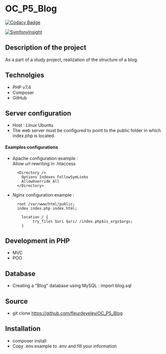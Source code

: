 # OC_P5_Blog
[![Codacy Badge](https://app.codacy.com/project/badge/Grade/daf4eb11bfe44fe0b619a80671dcfc7f)](https://www.codacy.com/gh/fleurdeveley/OC_P5_Blog/dashboard?utm_source=github.com&amp;utm_medium=referral&amp;utm_content=fleurdeveley/OC_P5_Blog&amp;utm_campaign=Badge_Grade)

[![SymfonyInsight](https://insight.symfony.com/projects/ba539702-398e-4251-98bd-338a427ea5c2/small.svg)](https://insight.symfony.com/projects/ba539702-398e-4251-98bd-338a427ea5c2)

## Description of the project
As a part of a study project, realization of the structure of a blog.

## Technolgies
* PHP v7.4
* Composer
* GitHub

## Server configuration
* Host : Linux Ubuntu
* The web server must be configured to point to the public folder in which index.php is located.

#### Examples configurations
* Apache configuration example : <br />
  Allow url rewriting in .htaccess <br />
  
  ```
    <Directory />
      Options Indexes FollowSymLinks
      AllowOverride All
    </Directory>
  ```  

* Nginx configuration example : <br />

  ```
    root /var/www/html/public;
    index index.php index.html;
  
      location / {
           try_files $uri $uri/ /index.php$is_args$args;
      }
  ```

## Development in PHP
* MVC
* POO

## Database
* Creating a "Blog" database using MySQL : import blog.sql

## Source
* git clone https://github.com/fleurdeveley/OC_P5_Blog

## Installation
* composer install
* Copy .env.example to .env and fill your information
